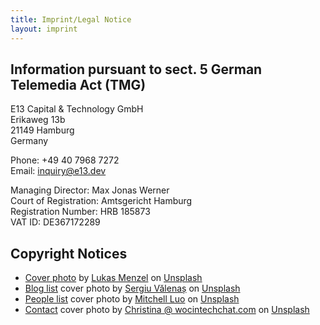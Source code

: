 ```yaml
---
title: Imprint/Legal Notice
layout: imprint
---
```


## Information pursuant to sect. 5 German Telemedia Act (TMG)

E13 Capital & Technology GmbH\
Erikaweg 13b\
21149 Hamburg\
Germany

Phone: +49 40 7968 7272 \
Email: inquiry@e13.dev

Managing Director: Max Jonas Werner\
Court of Registration: Amtsgericht Hamburg\
Registration Number: HRB  185873 \
VAT ID: DE367172289

## Copyright Notices

- [Cover photo](/) by [Lukas Menzel](https://unsplash.com/@lukasmenzel) on [Unsplash](https://unsplash.com/photos/brown-and-white-concrete-building-near-body-of-water-during-daytime-89njKY00LZ8)
- [Blog list](/blog) cover photo by [Sergiu Vălenaș](https://unsplash.com/@svalenas) on [Unsplash](https://unsplash.com/photos/person-reading-book-_Drvb_c_72Y)
- [People list](/people) cover photo by [Mitchell Luo](https://unsplash.com/@mitchel3uo) on [Unsplash](https://unsplash.com/photos/men-rowing-boat-H3htK85wwnU)
- [Contact](/contact) cover photo by [Christina @ wocintechchat.com](https://unsplash.com/@wocintechchat) on [Unsplash](https://unsplash.com/photos/two-woman-sitting-by-the-window-laughing-VpcgTEKerEQ)
  
  
